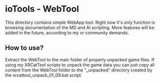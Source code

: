 # ioTools - WebTool

This directory contains simple WebApp tool. Right now it's only function is browsing documentation of the MD and AI scripting. More features will be added in the future, according to my or community demands.

## How to use?

Extract the WebTool to the main folder of properly unpacked game files. If using my XRCatTool scripts to unpack the game data you can just copy all content from the WebTool folder to the "_unpacked" directory created by the xrcattool_unpack_01_09.bat script.

